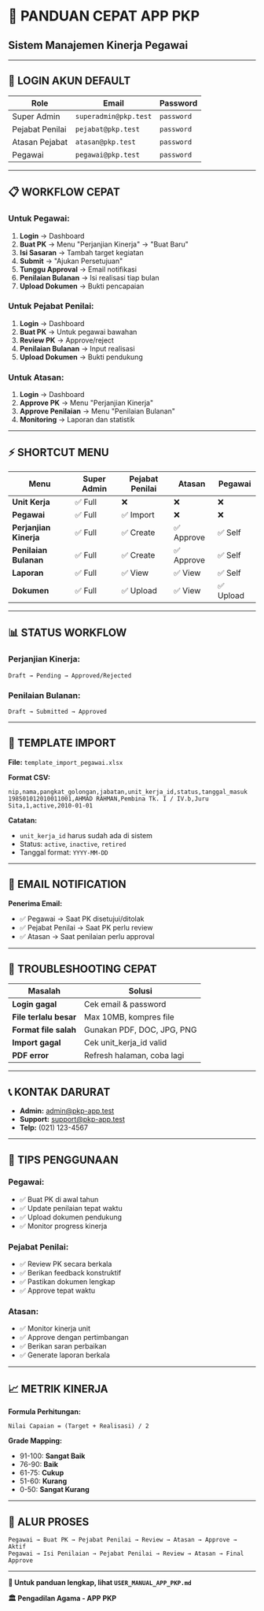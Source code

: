 # 🚀 PANDUAN CEPAT APP PKP

## Sistem Manajemen Kinerja Pegawai

---

## 👤 LOGIN AKUN DEFAULT

| Role            | Email                 | Password   |
| --------------- | --------------------- | ---------- |
| Super Admin     | `superadmin@pkp.test` | `password` |
| Pejabat Penilai | `pejabat@pkp.test`    | `password` |
| Atasan Pejabat  | `atasan@pkp.test`     | `password` |
| Pegawai         | `pegawai@pkp.test`    | `password` |

---

## 📋 WORKFLOW CEPAT

### **Untuk Pegawai:**

1. **Login** → Dashboard
2. **Buat PK** → Menu "Perjanjian Kinerja" → "Buat Baru"
3. **Isi Sasaran** → Tambah target kegiatan
4. **Submit** → "Ajukan Persetujuan"
5. **Tunggu Approval** → Email notifikasi
6. **Penilaian Bulanan** → Isi realisasi tiap bulan
7. **Upload Dokumen** → Bukti pencapaian

### **Untuk Pejabat Penilai:**

1. **Login** → Dashboard
2. **Buat PK** → Untuk pegawai bawahan
3. **Review PK** → Approve/reject
4. **Penilaian Bulanan** → Input realisasi
5. **Upload Dokumen** → Bukti pendukung

### **Untuk Atasan:**

1. **Login** → Dashboard
2. **Approve PK** → Menu "Perjanjian Kinerja"
3. **Approve Penilaian** → Menu "Penilaian Bulanan"
4. **Monitoring** → Laporan dan statistik

---

## ⚡ SHORTCUT MENU

| Menu                   | Super Admin | Pejabat Penilai | Atasan     | Pegawai   |
| ---------------------- | ----------- | --------------- | ---------- | --------- |
| **Unit Kerja**         | ✅ Full     | ❌              | ❌         | ❌        |
| **Pegawai**            | ✅ Full     | ✅ Import       | ❌         | ❌        |
| **Perjanjian Kinerja** | ✅ Full     | ✅ Create       | ✅ Approve | ✅ Self   |
| **Penilaian Bulanan**  | ✅ Full     | ✅ Create       | ✅ Approve | ✅ Self   |
| **Laporan**            | ✅ Full     | ✅ View         | ✅ View    | ✅ Self   |
| **Dokumen**            | ✅ Full     | ✅ Upload       | ✅ View    | ✅ Upload |

---

## 📊 STATUS WORKFLOW

### **Perjanjian Kinerja:**

```
Draft → Pending → Approved/Rejected
```

### **Penilaian Bulanan:**

```
Draft → Submitted → Approved
```

---

## 📄 TEMPLATE IMPORT

**File:** `template_import_pegawai.xlsx`

**Format CSV:**

```csv
nip,nama,pangkat_golongan,jabatan,unit_kerja_id,status,tanggal_masuk
198501012010011001,AHMAD RAHMAN,Pembina Tk. I / IV.b,Juru Sita,1,active,2010-01-01
```

**Catatan:**

-   `unit_kerja_id` harus sudah ada di sistem
-   Status: `active`, `inactive`, `retired`
-   Tanggal format: `YYYY-MM-DD`

---

## 📧 EMAIL NOTIFICATION

**Penerima Email:**

-   ✅ Pegawai → Saat PK disetujui/ditolak
-   ✅ Pejabat Penilai → Saat PK perlu review
-   ✅ Atasan → Saat penilaian perlu approval

---

## 🔧 TROUBLESHOOTING CEPAT

| Masalah                | Solusi                     |
| ---------------------- | -------------------------- |
| **Login gagal**        | Cek email & password       |
| **File terlalu besar** | Max 10MB, kompres file     |
| **Format file salah**  | Gunakan PDF, DOC, JPG, PNG |
| **Import gagal**       | Cek unit_kerja_id valid    |
| **PDF error**          | Refresh halaman, coba lagi |

---

## 📞 KONTAK DARURAT

-   **Admin:** admin@pkp-app.test
-   **Support:** support@pkp-app.test
-   **Telp:** (021) 123-4567

---

## 🎯 TIPS PENGGUNAAN

### **Pegawai:**

-   ✅ Buat PK di awal tahun
-   ✅ Update penilaian tepat waktu
-   ✅ Upload dokumen pendukung
-   ✅ Monitor progress kinerja

### **Pejabat Penilai:**

-   ✅ Review PK secara berkala
-   ✅ Berikan feedback konstruktif
-   ✅ Pastikan dokumen lengkap
-   ✅ Approve tepat waktu

### **Atasan:**

-   ✅ Monitor kinerja unit
-   ✅ Approve dengan pertimbangan
-   ✅ Berikan saran perbaikan
-   ✅ Generate laporan berkala

---

## 📈 METRIK KINERJA

**Formula Perhitungan:**

```
Nilai Capaian = (Target + Realisasi) / 2
```

**Grade Mapping:**

-   91-100: **Sangat Baik**
-   76-90: **Baik**
-   61-75: **Cukup**
-   51-60: **Kurang**
-   0-50: **Sangat Kurang**

---

## 🔄 ALUR PROSES

```
Pegawai → Buat PK → Pejabat Penilai → Review → Atasan → Approve → Aktif
Pegawai → Isi Penilaian → Pejabat Penilai → Review → Atasan → Final Approve
```

---

**📖 Untuk panduan lengkap, lihat `USER_MANUAL_APP_PKP.md`**

**🏛️ Pengadilan Agama - APP PKP**
